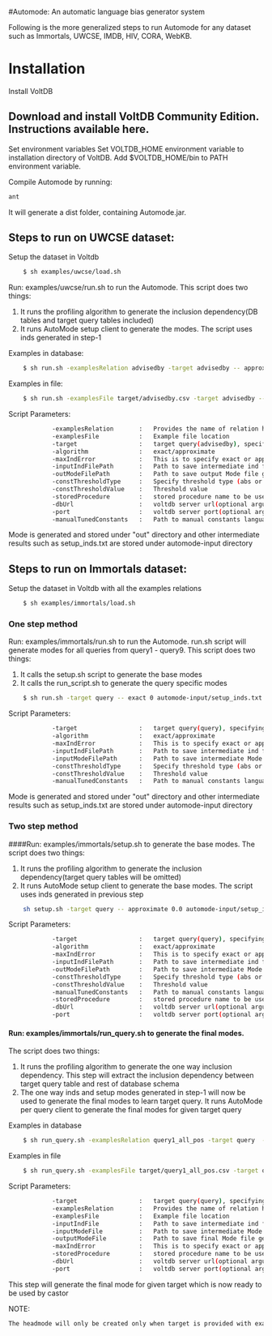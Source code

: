 #Automode: An automatic language bias generator system 

Following is the more generalized steps to run Automode for any dataset such as Immortals, UWCSE, IMDB, HIV, CORA,
WebKB.

# Installation
Install VoltDB

## Download and install VoltDB Community Edition. Instructions available here.
Set environment variables
Set VOLTDB_HOME environment variable to installation directory of VoltDB.
Add $VOLTDB_HOME/bin to PATH environment variable.

Compile Automode by running:
```sh
ant
```
It will generate a dist folder, containing Automode.jar.


## Steps to run on UWCSE dataset:

Setup the dataset in Voltdb
```sh
    $ sh examples/uwcse/load.sh
```
    
Run: examples/uwcse/run.sh to run the Automode. This script does two things: 

1.  It runs the profiling algorithm to generate the inclusion dependency(DB tables and target query tables included)
2.  It runs AutoMode setup client to generate the modes. The script uses inds generated in step-1 
    
Examples in database:

```sh
    $ sh run.sh -examplesRelation advisedby -target advisedby -- approximate 0.5 automode-input/setup_inds.txt out/dataModel_advisedby.json abs 5 UWCSEProcedure 
```      
Examples in file:

```sh
    $ sh run.sh -examplesFile target/advisedby.csv -target advisedby -- approximate 0.5 automode-input/setup_inds.txt out/dataModel_advisedby.json abs 5 UWCSEProcedure 
```      

Script Parameters:

```sh       
            -examplesRelation       :   Provides the name of relation having examples      
            -examplesFile           :   Example file location
            -target                 :   target query(advisedby), specifying target will exclude all the example tables except the exampleRelation while IND extraction. 
            -algorithm              :   exact/approximate
            -maxIndError            :   This is to specify exact or approximation inclusion dependency 0 for exact
            -inputIndFilePath       :   Path to save intermediate ind file generated by Profiling algorithm
            -outModeFilePath        :   Path to save output Mode file generated by AutoMode
            -constThresholdType     :   Specify threshold type (abs or pctg)
            -constThresholdValue    :   Threshold value
            -storedProcedure        :   stored procedure name to be used by Castor   
            -dbUrl                  :   voltdb server url(optional argument, default : localhost)
            -port                   :   voltdb server port(optional argument, default : 21212)
            -manualTunedConstants   :   Path to manual constants language file (Not required for uwcse)
```     

Mode is generated and stored under "out" directory and other intermediate results such as setup_inds.txt are stored under automode-input directory           


## Steps to run on Immortals dataset:

Setup the dataset in Voltdb with all the examples relations

```sh
    $ sh examples/immortals/load.sh
```

### One step method    

Run: examples/immortals/run.sh to run the Automode. run.sh script will generate modes for all queries from query1 - query9. This script does two things:

1.  It calls the setup.sh script to generate the base modes 
2.  It calls the run_script.sh to generate the query specific modes 

```sh
    $ sh run.sh -target query -- exact 0 automode-input/setup_inds.txt automode-input/setup_modes.json pctg 18 automode-input/manual-constants 
```    

Script Parameters:
```sh
            -target                 :   target query(query), specifying target will exclude all the example tables except the exampleRelation while IND extraction.
            -algorithm              :   exact/approximate
            -maxIndError            :   This is to specify exact or approximation inclusion dependency 0 for exact
            -inputIndFilePath       :   Path to save intermediate ind file generated by Profiling algorithm            
            -inputModeFilePath      :   Path to save intermediate Mode file generated by AutoMode
            -constThresholdType     :   Specify threshold type (abs or pctg)
            -constThresholdValue    :   Threshold value
            -manualTunedConstants   :   Path to manual constants language file 
```       

Mode is generated and stored under "out" directory and other intermediate results such as setup_inds.txt are stored under automode-input directory           
    

### Two step method 

####Run: examples/immortals/setup.sh to generate the base modes. 
The script does two things:

1.  It runs the profiling algorithm to generate the inclusion dependency(target query tables will be omitted)
2.  It runs AutoMode setup client to generate the base modes. The script uses inds generated in previous step 

```sh     
    sh setup.sh -target query -- approximate 0.0 automode-input/setup_inds.txt automode-input/setup_modes.json pctg 18 automode-input/manual-constants 
```
    
Script Parameters:

```sh
            -target                 :   target query(query), specifying target will exclude all the example tables except the exampleRelation while IND extraction.
            -algorithm              :   exact/approximate
            -maxIndError            :   This is to specify exact or approximation inclusion dependency 0 for exact
            -inputIndFilePath       :   Path to save intermediate ind file generated by Profiling algorithm            
            -outModeFilePath        :   Path to save intermediate Mode file generated by AutoMode
            -constThresholdType     :   Specify threshold type (abs or pctg)
            -constThresholdValue    :   Threshold value
            -manualTunedConstants   :   Path to manual constants language file 
            -storedProcedure        :   stored procedure name to be used by Castor(Optional while immortals setup)   
            -dbUrl                  :   voltdb server url(optional argument, default : localhost)
            -port                   :   voltdb server port(optional argument, default : 21212)            
```     

             
    
#### Run: examples/immortals/run_query.sh to generate the final modes. 
The script does two things:

1.  It runs the profiling algorithm to generate the one way inclusion dependency. 
    This step will extract the inclusion dependency between target query table and rest of database schema        
2.  The one way inds and setup modes generated in step-1 will now be used to generate the final modes to learn target query.
    It runs AutoMode per query client to generate the final modes for given target query
    
Examples in database

```sh
    $ sh run_query.sh -examplesRelation query1_all_pos -target query  --   automode-input/query1_inds.txt automode-input/setup_modes.json out/dataModel_query1.json 0 CastorProcedure_query1
```  

Examples in file
```sh
    $ sh run_query.sh -examplesFile target/query1_all_pos.csv -target query  --   automode-input/query1_inds.txt automode-input/setup_modes.json out/dataModel_query1.json 0 CastorProcedure_query1
```   
   
Script Parameters:

```sh
            -target                 :   target query(query), specifying target will exclude all the example tables except the exampleRelation while IND extraction.
            -examplesRelation       :   Provides the name of relation having examples      
            -examplesFile           :   Example file location
            -inputIndFile           :   Path to save intermediate ind file generated by Profiling algorithm            
            -inputModeFile          :   Path to save intermediate Mode file generated by AutoMode
            -outputModeFile         :   Path to save final Mode file generally stored in out directory
            -maxIndError            :   This is to specify exact or approximation inclusion dependency 0 for exact
            -storedProcedure        :   stored procedure name to be used by Castor
            -dbUrl                  :   voltdb server url(optional argument, default : localhost)
            -port                   :   voltdb server port(optional argument, default : 21212)                                    
```      

This step will generate the final mode for given target which is now ready to be used by castor

NOTE: 
```sh
The headmode will only be created only when target is provided with examplesRelation/examplesFile
```

 
 
 
 
 
 